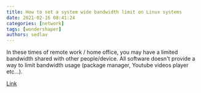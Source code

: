```yaml
---
title: How to set a system wide bandwidth limit on Linux systems
date: 2021-02-16 08:41:24
categories: [network]
tags: [wondershaper]
authors: sedlav
---
```


In these times of remote work / home office, you may have a limited bandwidth shared with other people/device. All software doesn't provide a way to limit bandwidth usage (package manager, Youtube videos player etc...).

[Link](https://dataswamp.org/~solene/2021-02-06-wondershaper.html)
